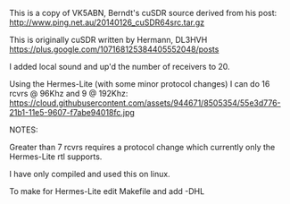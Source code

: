 This is a copy of VK5ABN, Berndt's cuSDR source
derived from his post: http://www.ping.net.au/20140126_cuSDR64src.tar.gz

This is originally cuSDR written by Hermann, DL3HVH
https://plus.google.com/107168125384405552048/posts

I added local sound and up'd the number of receivers to 20.

Using the Hermes-Lite (with some minor protocol changes)
I can do 16 rcvrs @ 96Khz and 9 @ 192Khz:
 https://cloud.githubusercontent.com/assets/944671/8505354/55e3d776-21b1-11e5-9607-f7abe94018fc.jpg

NOTES:

Greater than 7 rcvrs requires a protocol change which currently only
the Hermes-Lite rtl supports.

I have only compiled and used this on linux.

To make for Hermes-Lite edit Makefile and add -DHL
